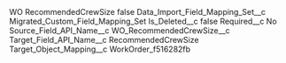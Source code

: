 <?xml version="1.0" encoding="UTF-8"?>
<CustomMetadata xmlns="http://soap.sforce.com/2006/04/metadata" xmlns:xsi="http://www.w3.org/2001/XMLSchema-instance" xmlns:xsd="http://www.w3.org/2001/XMLSchema">
    <label>WO RecommendedCrewSize</label>
    <protected>false</protected>
    <values>
        <field>Data_Import_Field_Mapping_Set__c</field>
        <value xsi:type="xsd:string">Migrated_Custom_Field_Mapping_Set</value>
    </values>
    <values>
        <field>Is_Deleted__c</field>
        <value xsi:type="xsd:boolean">false</value>
    </values>
    <values>
        <field>Required__c</field>
        <value xsi:type="xsd:string">No</value>
    </values>
    <values>
        <field>Source_Field_API_Name__c</field>
        <value xsi:type="xsd:string">WO_RecommendedCrewSize__c</value>
    </values>
    <values>
        <field>Target_Field_API_Name__c</field>
        <value xsi:type="xsd:string">RecommendedCrewSize</value>
    </values>
    <values>
        <field>Target_Object_Mapping__c</field>
        <value xsi:type="xsd:string">WorkOrder_f516282fb</value>
    </values>
</CustomMetadata>
